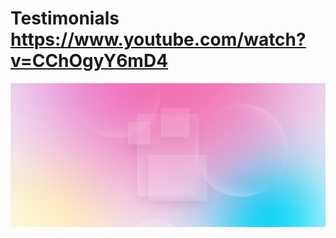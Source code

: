 # Testimonials https://www.youtube.com/watch?v=CChOgyY6mD4
<p align="center">
  <img src="preview.png" alt="preview del proyecto"  width="1600">
</p>